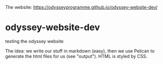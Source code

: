 The website: https://odysseyprogramme.github.io/odyssey-website-dev/

# odyssey-website-dev
testing the odyssey website

The idea: we write our stuff in markdown (easy), then we use Pelican to generate the html files for us (see "output"). HTML is styled by CSS.
